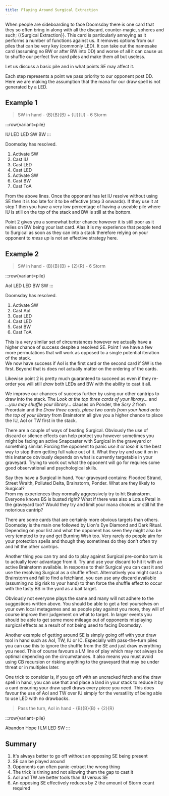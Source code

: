 ```yaml
---
title: Playing Around Surgical Extraction
---
```


When people are sideboarding to face Doomsday there is one card that they so
often bring in along with all the discard, counter-magic, spheres and such;
{{Surgical Extraction}}. This card is particularly annoying as it performs a
number of functions against us. It removes options from our piles that can be
very key (commonly LED). It can take out the namesake card (assuming no BW or
after BW into DD) and worse of all it can cause us to shuffle our perfect five
card piles and make them all but useless.

Let us discuss a basic pile and in what points SE may affect it.

Each step represents a point we pass priority to our opponent post DD.  
Here we are making the assumption that the mana for our draw spell is not
generated by a LED.

## Example 1

> SW in hand - {B}{B}{B} + {U}{U} - 6 Storm

:::row{variant=pile}

IU 
LED 
LED 
SW 
BW
:::

Doomsday has resolved.

1. Activate SW
2. Cast IU
3. Cast LED
4. Cast LED
5. Activate SW
6. Cast BW
7. Cast ToA

From the above lines. Once the opponent has let IU resolve without using SE then
it is too late for it to be effective (step 3 onwards). If they use it at step 1
then you have a very low percentage of having a useable pile where IU is still
on the top of the stack and BW is still at the bottom.

Point 2 gives you a somewhat better chance however it is still poor as it relies
on BW being your last card. Alas it is my experience that people tend to
Surgical as soon as they can into a stack therefore relying on your opponent to
*mess up* is not an effective strategy here.

## Example 2

> SW in hand - {B}{B}{B} + {2}{R} - 6 Storm

:::row{variant=pile}

AoI 
LED 
LED 
BW 
SW
:::

Doomsday has resolved.

1. Activate SW
2. Cast AoI
3. Cast LED
4. Cast LED
5. Cast BW
6. Cast ToA

This is a very similar set of circumstances however we actually have a higher
chance of success despite a resolved SE. Point 1 we have a few more permutations
that will work as opposed to a single potential iteration of the stack.  
We now have success if AoI is the first card or the second card if SW is the
first. Beyond that is does not actually matter on the ordering of the cards.

Likewise point 2 is pretty much guaranteed to succeed as even if they re-order
you will still *draw* both LEDs and BW with the ability to cast it all.

We improve our chances of success further by using our other cantrips to draw
into the stack. The *Look at the top three cards of your library...* and *...you
may shuffle your library...* clauses on Ponder, the *Scry 2* from Preordain and
the *Draw three cards, place two cards from your hand onto the top of your
library* from Brainstorm all give you a higher chance to place the IU, AoI or TW
first in the stack.

There are a couple of ways of beating Surgical. Obviously the use of discard or
silence effects can help protect you however sometimes you might be facing an
active Snapcaster with Surgical in the graveyard or something similar. Forcing
the opponent to panic *use it or lose it* is the best way to stop them getting
full value out of it. What they try and use it on in this instance obviously
depends on what is currently targetable in your graveyard. Trying to work out
what the opponent will go for requires some good observational and psychological
skills.

Say they have a Surgical in hand. Your graveyard contains: Flooded Strand,
Street Wraith, Polluted Delta, Brainstorm, Ponder. What are they likely to
Surgical?  
From my experiences they normally aggressively try to hit Brainstorm. Everyone
knows BS is busted right? What if there was also a Lotus Petal in the graveyard
too? Would they try and limit your mana choices or still hit the notorious
cantrip?

There are some cards that are certainly more obvious targets than others.
Doomsday is the main one followed by Lion's Eye Diamond and Dark Ritual.
Depending on your list and what the opponent has seen they might also be very
tempted to try and get Burning Wish too. Very rarely do people aim for your
protection spells and though they sometimes do they don't often try and hit the
other cantrips.

Another thing you can try and do to play against Surgical pre-combo turn is to
actually lever advantage from it. Try and use your discard to hit it with an
active Brainstorm available. In response to their Surgical you can cast it and
use the resolving Surgical as a shuffle effect. Alternatively you might cast a
Brainstorm and fail to find a fetchland, you can use any discard available
(assuming no big risk to your hand) to then force the shuffle effect to occur
with the tasty BS in the yard as a bait target.

Obviously not everyone plays the same and many will not adhere to the
suggestions written above. You should be able to get a feel yourselves on your
own local metagames and as people play against you more, they will of course
improve their judgement on what to target. In larger events you should be able
to get some more mileage out of opponents misplaying surgical effects as a
result of not being used to facing Doomsday.

Another example of getting around SE is simply going off with your draw tool in
hand such as AoI, TW, IU or IC. Especially with pass-the-turn piles you can use
this to ignore the shuffle from the SE and just draw everything you need. This
of course favours a LM line of play which may not always be optimal depending on
the circumstances. It also means you must avoid using CB recursion or risking
anything to the graveyard that may be under threat or in multiples later.

One trick to consider is, if you go off with an uncracked fetch and the draw
spell in hand, you can use that and place a land in your stack to reduce it by a
card ensuring your draw spell draws every piece you need. This does favour the
use of AoI and TW over IU simply for the versatility of being able to use LED
with no drawbacks.

> Pass the turn, AoI in hand - {B}{B}{B} + {2}{R}

:::row{variant=pile}

Abandon Hope 
I 
LM 
LED 
SW
:::

## Summary

1. It's always better to go off without an opposing SE being present
2. SE can be played around
3. Opponents can often panic-extract the wrong thing
4. The trick is timing and not allowing them the gap to cast it
5. AoI and TW are better tools than IU versus SE
6. An opposing SE effectively reduces by 2 the amount of Storm count required
